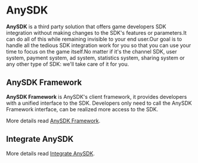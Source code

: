 # AnySDK

**AnySDK** is a third party solution that offers game developers SDK integration without making changes to the SDK's features or parameters.It can do all of this while remaining invisible to your end user.Our goal is to handle all the tedious SDK integration work for you so that you can use your time to focus on the game itself.No matter if it's the channel SDK, user system, payment system, ad system, statistics system, sharing system or any other type of SDK: we'll take care of it for you.

## AnySDK Framework

**AnySDK Framework** is AnySDK's client framework, it provides developers with a unified interface to the SDK. Developers only need to call the AnySDK Framework interface, can be realized more access to the SDK.

More details read [AnySDK Framework](anysdk/anysdk-framework.md).

## Integrate AnySDK

More details read [Integrate AnySDK](anysdk/integrate-anysdk.md).
